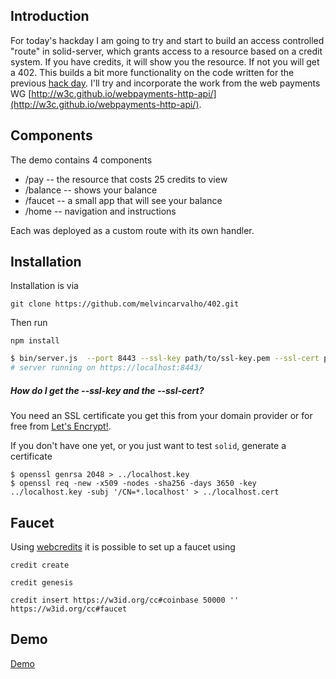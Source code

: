 ## Introduction

For today's hackday I am going to try and start to build an access controlled "route" in solid-server, which grants access to a resource based on a credit system.  If you have credits, it will show you the resource.  If not you will get a 402.  This builds a bit more functionality on the code written for the previous [hack day](http://melvincarvalho.github.io/markdown-editor/?uri=https://melvin.databox.me/.markdown/hackday/route.txt).  I'll try and incorporate the work from the web payments WG [http://w3c.github.io/webpayments-http-api/](http://w3c.github.io/webpayments-http-api/).  


## Components

The demo contains 4 components

* /pay -- the resource that costs 25 credits to view
* /balance -- shows your balance
* /faucet -- a small app that will see your balance
* /home -- navigation and instructions

Each was deployed as a custom route with its own handler.  

## Installation

Installation is via

    git clone https://github.com/melvincarvalho/402.git

Then run

    npm install


```bash
$ bin/server.js  --port 8443 --ssl-key path/to/ssl-key.pem --ssl-cert path/to/ssl-cert.pem
# server running on https://localhost:8443/
```

##### How do I get the --ssl-key and the --ssl-cert?
You need an SSL certificate you get this from your domain provider or for free from [Let's Encrypt!](https://letsencrypt.org/getting-started/).

If you don't have one yet, or you just want to test `solid`, generate a certificate
```
$ openssl genrsa 2048 > ../localhost.key
$ openssl req -new -x509 -nodes -sha256 -days 3650 -key ../localhost.key -subj '/CN=*.localhost' > ../localhost.cert
```

## Faucet

Using [webcredits](https://webcredits.org/) it is possible to set up a faucet using

    credit create

    credit genesis

    credit insert https://w3id.org/cc#coinbase 50000 '' https://w3id.org/cc#faucet


## Demo

[Demo](https://webcredits.org:3000/)
